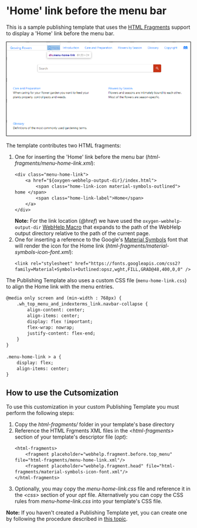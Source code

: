# 'Home' link before the menu bar

This is a sample publishing template that uses the [HTML Fragments](https://www.oxygenxml.com/doc/versions/25.0/ug-webhelp-responsive/topics/wh-add-custom-html.html) support to display a 'Home' link before the menu bar.

![resources/img/menu-home-link.png](resources/img/menu-home-link.png "Home Link")

The template contributes two HTML fragments:
1. One for inserting the 'Home' link before the menu bar (*html-fragments/menu-home-link.xml*):
    ```
    <div class="menu-home-link">
        <a href="${oxygen-webhelp-output-dir}/index.html">
            <span class="home-link-icon material-symbols-outlined"> home </span>
            <span class="home-link-label">Home</span>
        </a>
    </div>
    ```
    **Note:** For the link location (*@href*) we have used the `oxygen-webhelp-output-dir` [WebHelp Macro](https://www.oxygenxml.com/doc/versions/25.0/ug-webhelp-responsive/topics/wh-add-custom-html.html#wh-add-custom-html__using_webhelp_macros_inside_a_html_fragment_file) that expands to the path of the WebHelp output directory relative to the path of the current page.
1. One for inserting a reference to the Google's [Material Symbols](https://fonts.google.com/icons) font that will render the icon for the Home link (*html-fragments/material-symbols-icon-font.xml*):
    ```
    <link rel="stylesheet" href="https://fonts.googleapis.com/css2?family=Material+Symbols+Outlined:opsz,wght,FILL,GRAD@48,400,0,0" />
    ```


The Publishing Template also uses a custom CSS file (`menu-home-link.css`) to align the Home link with the menu entries.
```
@media only screen and (min-width : 768px) {
    .wh_top_menu_and_indexterms_link.navbar-collapse {
        align-content: center;
        align-items: center;
        display: flex !important;
        flex-wrap: nowrap;
        justify-content: flex-end;
    }
}

.menu-home-link > a {
    display: flex;
    align-items: center;
}
```

## How to use the Cutsomization

To use this customization in your custom Publishing Template you must perform the following steps:

1. Copy the *html-fragments/* folder in your template's base directory
1. Reference the HTML Frgments XML files in the *&lt;html-fragments>* section of your template's descriptor file (*opt*):
    ```
    <html-fragments>
        <fragment placeholder="webhelp.fragment.before.top_menu" file="html-fragments/menu-home-link.xml"/>
        <fragment placeholder="webhelp.fragment.head" file="html-fragments/material-symbols-icon-font.xml"/>
    </html-fragments>
    ```
1. Optionally, you may copy the *menu-home-link.css* file and reference it in the *&lt;css>* section of your *opt* file. Alternatively you can copy the CSS rules from *menu-home-link.css* into your template's CSS file.

**Note:** If you haven't created a Publishing Template yet, you can create one by following the procedure described in [this topic](https://www.oxygenxml.com/doc/versions/25.0/ug-webhelp-responsive/topics/whr-create-publishing-template-x.html).


